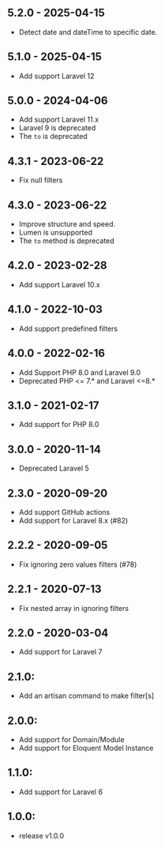 ## 5.2.0 - 2025-04-15
 - Detect date and dateTime to specific date.

## 5.1.0 - 2025-04-15
 - Add support Laravel 12

## 5.0.0 - 2024-04-06
- Add support Laravel 11.x
- Laravel 9 is deprecated
- The `to` is deprecated

## 4.3.1 - 2023-06-22
 - Fix null filters
## 4.3.0 - 2023-06-22
 - Improve structure and speed.
 - Lumen is unsupported
 - The `to` method is deprecated

## 4.2.0 - 2023-02-28
 - Add support Laravel 10.x
## 4.1.0 - 2022-10-03
 - Add support predefined filters
## 4.0.0 - 2022-02-16
- Add Support PHP 8.0 and Laravel 9.0
- Deprecated PHP <= 7.* and Laravel <=8.*

## 3.1.0 - 2021-02-17
- Add support for PHP 8.0

## 3.0.0 - 2020-11-14
 - Deprecated Laravel 5

## 2.3.0 - 2020-09-20
 - Add support GitHub actions
 - Add support for Laravel 8.x (#82)

## 2.2.2 - 2020-09-05
 - Fix ignoring zero values filters (#78)

## 2.2.1 - 2020-07-13
 - Fix nested array in ignoring filters

## 2.2.0 - 2020-03-04
 - Add support for Laravel 7

## 2.1.0:
 - Add an artisan command to make filter[s]

## 2.0.0:
- Add support for Domain/Module
- Add support for Eloquent Model Instance

## 1.1.0:
 - Add support for Laravel 6

## 1.0.0:
 - release v1.0.0
